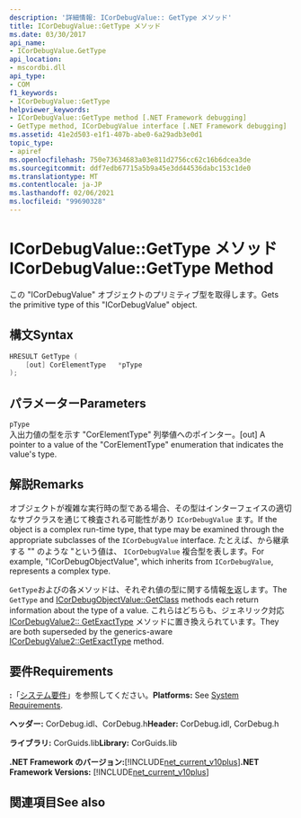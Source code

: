```yaml
---
description: '詳細情報: ICorDebugValue:: GetType メソッド'
title: ICorDebugValue::GetType メソッド
ms.date: 03/30/2017
api_name:
- ICorDebugValue.GetType
api_location:
- mscordbi.dll
api_type:
- COM
f1_keywords:
- ICorDebugValue::GetType
helpviewer_keywords:
- ICorDebugValue::GetType method [.NET Framework debugging]
- GetType method, ICorDebugValue interface [.NET Framework debugging]
ms.assetid: 41e2d503-e1f1-407b-abe0-6a29adb3e0d1
topic_type:
- apiref
ms.openlocfilehash: 750e73634683a03e811d2756cc62c16b6dcea3de
ms.sourcegitcommit: ddf7edb67715a5b9a45e3dd44536dabc153c1de0
ms.translationtype: MT
ms.contentlocale: ja-JP
ms.lasthandoff: 02/06/2021
ms.locfileid: "99690328"
---
```

# <a name="icordebugvaluegettype-method"></a><span data-ttu-id="82fc5-103">ICorDebugValue::GetType メソッド</span><span class="sxs-lookup"><span data-stu-id="82fc5-103">ICorDebugValue::GetType Method</span></span>

<span data-ttu-id="82fc5-104">この "ICorDebugValue" オブジェクトのプリミティブ型を取得します。</span><span class="sxs-lookup"><span data-stu-id="82fc5-104">Gets the primitive type of this "ICorDebugValue" object.</span></span>  
  
## <a name="syntax"></a><span data-ttu-id="82fc5-105">構文</span><span class="sxs-lookup"><span data-stu-id="82fc5-105">Syntax</span></span>  
  
```cpp  
HRESULT GetType (  
    [out] CorElementType   *pType  
);  
```  
  
## <a name="parameters"></a><span data-ttu-id="82fc5-106">パラメーター</span><span class="sxs-lookup"><span data-stu-id="82fc5-106">Parameters</span></span>  

 `pType`  
 <span data-ttu-id="82fc5-107">入出力値の型を示す "CorElementType" 列挙値へのポインター。</span><span class="sxs-lookup"><span data-stu-id="82fc5-107">[out] A pointer to a value of the "CorElementType" enumeration that indicates the value's type.</span></span>  
  
## <a name="remarks"></a><span data-ttu-id="82fc5-108">解説</span><span class="sxs-lookup"><span data-stu-id="82fc5-108">Remarks</span></span>  

 <span data-ttu-id="82fc5-109">オブジェクトが複雑な実行時の型である場合、その型はインターフェイスの適切なサブクラスを通じて検査される可能性があり `ICorDebugValue` ます。</span><span class="sxs-lookup"><span data-stu-id="82fc5-109">If the object is a complex run-time type, that type may be examined through the appropriate subclasses of the `ICorDebugValue` interface.</span></span> <span data-ttu-id="82fc5-110">たとえば、から継承する "" のような "という値は、 `ICorDebugValue` 複合型を表します。</span><span class="sxs-lookup"><span data-stu-id="82fc5-110">For example, "ICorDebugObjectValue", which inherits from `ICorDebugValue`, represents a complex type.</span></span>  
  
 <span data-ttu-id="82fc5-111">`GetType`およびの各メソッドは、それぞれ値の型に関する情報[を](icordebugobjectvalue-getclass-method.md)返します。</span><span class="sxs-lookup"><span data-stu-id="82fc5-111">The `GetType` and [ICorDebugObjectValue::GetClass](icordebugobjectvalue-getclass-method.md) methods each return information about the type of a value.</span></span> <span data-ttu-id="82fc5-112">これらはどちらも、ジェネリック対応 [ICorDebugValue2:: GetExactType](icordebugvalue2-getexacttype-method.md) メソッドに置き換えられています。</span><span class="sxs-lookup"><span data-stu-id="82fc5-112">They are both superseded by the generics-aware [ICorDebugValue2::GetExactType](icordebugvalue2-getexacttype-method.md) method.</span></span>  
  
## <a name="requirements"></a><span data-ttu-id="82fc5-113">要件</span><span class="sxs-lookup"><span data-stu-id="82fc5-113">Requirements</span></span>  

 <span data-ttu-id="82fc5-114">**:**「[システム要件](../../get-started/system-requirements.md)」を参照してください。</span><span class="sxs-lookup"><span data-stu-id="82fc5-114">**Platforms:** See [System Requirements](../../get-started/system-requirements.md).</span></span>  
  
 <span data-ttu-id="82fc5-115">**ヘッダー:** CorDebug.idl、CorDebug.h</span><span class="sxs-lookup"><span data-stu-id="82fc5-115">**Header:** CorDebug.idl, CorDebug.h</span></span>  
  
 <span data-ttu-id="82fc5-116">**ライブラリ:** CorGuids.lib</span><span class="sxs-lookup"><span data-stu-id="82fc5-116">**Library:** CorGuids.lib</span></span>  
  
 <span data-ttu-id="82fc5-117">**.NET Framework のバージョン:**[!INCLUDE[net_current_v10plus](../../../../includes/net-current-v10plus-md.md)]</span><span class="sxs-lookup"><span data-stu-id="82fc5-117">**.NET Framework Versions:** [!INCLUDE[net_current_v10plus](../../../../includes/net-current-v10plus-md.md)]</span></span>  
  
## <a name="see-also"></a><span data-ttu-id="82fc5-118">関連項目</span><span class="sxs-lookup"><span data-stu-id="82fc5-118">See also</span></span>
